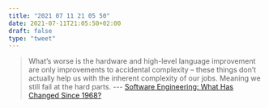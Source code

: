 ```yaml
---
title: "2021 07 11 21 05 50"
date: 2021-07-11T21:05:50+02:00
draft: false
type: "tweet"
---
```

> What’s worse is the hardware and high-level language improvement are only improvements to accidental complexity – these things don’t actually help us with the inherent complexity of our jobs. Meaning we still fail at the hard parts. --- [Software Engineering: What Has Changed Since 1968?](https://two-wrongs.com/software-engineering-what-has-changed-since-1968)
